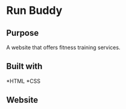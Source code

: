 # Run Buddy

## Purpose
A website that offers fitness training services.

## Built with 
*HTML
*CSS

## Website

